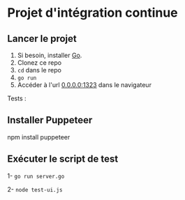 # Projet d'intégration continue



## Lancer le projet
1. Si besoin, installer [Go](https://go.dev/).
2. Clonez ce repo
3. `cd` dans le repo
4. `go run`
5. Accéder à l'url [0.0.0.0:1323](http://0.0.0.0:1323) dans le navigateur

Tests :
## Installer Puppeteer
npm install puppeteer

## Exécuter le script de test
1- `go run server.go`

2- `node test-ui.js`



